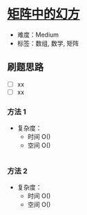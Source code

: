 # [矩阵中的幻方](https://leetcode-cn.com/problems/magic-squares-in-grid/)

- 难度：Medium
- 标签：数组, 数学, 矩阵

## 刷题思路

- [ ] xx
- [ ] xx

### 方法 1

- 复杂度：
    - 时间 O()
    - 空间 O()

``` js

```

### 方法 2

- 复杂度：
    - 时间 O()
    - 空间 O()

``` js

```
